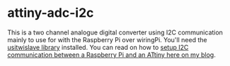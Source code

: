 attiny-adc-i2c
==============

This is a two channel analogue digital converter using I2C communication mainly to use for with the Raspberry Pi over wiringPi. You'll need the <a href="https://github.com/eriksl/usitwislave">usitwislave library</a> installed. You can read on how to <a href="http://mihalysprojects.weebly.com/blog/setting-up-i2c-between-an-attiny-tiny-avr-and-a-raspberry-pi">setup I2C communication between a Raspberry Pi and an ATtiny here on my blog</a>.
